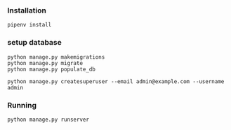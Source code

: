 



### Installation

```
pipenv install
```

### setup database

```
python manage.py makemigrations
python manage.py migrate
python manage.py populate_db

python manage.py createsuperuser --email admin@example.com --username admin
```


### Running

```
python manage.py runserver
```